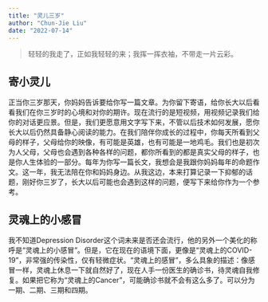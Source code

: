 ```yaml
---
title: "灵儿三岁"
author: "Chun-Jie Liu"
date: "2022-07-14"
---
```


> 轻轻的我走了，正如我轻轻的来；我挥一挥衣袖，不带走一片云彩。

## 寄小灵儿

正当你三岁那天，你妈妈告诉要给你写一篇文章。为你留下寄语，给你长大以后看看我们在你三岁时的心境和对你的期许。现在流行的是短视频，用视频记录我们给你的对话更应景。但是，我们更愿意用文字写下来，不管以后技术如何发展，愿你长大以后仍然具备静心阅读的能力。在我们陪伴你成长的过程中，你每天所看到父母的样子，父母给你的映像，有可能是英雄，也有可能是一地鸡毛。我们也是初次为人父母，父母也会遇到各种各样的问题，都你所看到的都是真实父母的样子，也是你人生体验的一部分。每年为你写一篇长文，我想会是我跟你妈妈每年的命题作文。这一年，我无法陪在你和妈妈身边。从我这边，本来打算记录一下抑郁的话题，刚好你三岁了，长大以后可能也会遇到这样的问题，便写下来给你作为一个参考。

## 灵魂上的小感冒

我不知道Depression Disorder这个词未来是否还会流行，他的另外一个美化的称呼是“灵魂上的小感冒”。但是，它在现在的语境下面，更像是“灵魂上的COVID-19”，非常强的传染性，仅有轻微症状。“灵魂上的感冒”，多么具象的描述：像感冒一样，灵魂上休息一下就自然好了，现在人手一份医生的确诊书，待灵魂自我修复。如果把它称为“灵魂上的Cancer”，可能确诊书就不会有这么多了。可以分为一期、二期、三期和四期。

